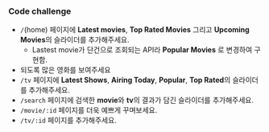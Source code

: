 ### Code challenge

- `/`(home) 페이지에 **Latest movies**, **Top Rated Movies** 그리고 **Upcoming Movies**의 슬라이더를 추가해주세요.
  - Lastest movie가 단건으로 조회되는 API라 **Popular Movies** 로 변경하여 구현함.
- 되도록 많은 영화를 보여주세요
- `/tv` 페이지에 **Latest Shows**, **Airing Today**, **Popular**, **Top Rated**의 슬라이더를 추가해주세요.
- `/search` 페이지에 검색한 **movie**와 **tv**의 결과가 담긴 슬라이더를 추가해주세요.
- `/movie/:id` 페이지를 더욱 예쁘게 꾸며보세요.
- `/tv/:id` 페이지를 추가해주세요.
